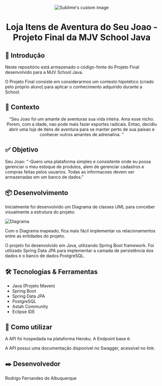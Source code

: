 <p align="center">
  <img src="" alt="Sublime's custom image"/>
</p>
<h1 align="center">Loja Itens de Aventura do Seu Joao - Projeto Final da MJV School Java</h1>

## 🐣 Introdução
Neste repositório está armazenado o código-fonte do Projeto Final desenvolvido para a MJV School Java.

O Projeto Final consiste em considerarmos um contexto hipotético (criado pelo próprio aluno) para aplicar o conhecimento adquirido durante a School. 


## 💭 Contexto 
<p align="center">"Seu Joao foi um amante de aventuras sua vida inteira. Ama esse nicho. Porem, com a idade, nao pode mais fazer esportes radicais. Entao, decidiu abrir uma loja de itens de aventura para se manter perto de sua paixao e conhecer outros amantes de adrenalina.
"</p>

## ✅ Objetivo

Seu Joao: "-Quero uma plataforma simples e consistente onde eu possa gerenciar o meu estoque de produtos, alem de gerenciar cadastros e compras feitas pelos usuarios. Todas as informacoes devem ser armazenadas em um banco de dados."

## 📦 Desenvolvimento

Inicialmente foi desenvolvido um Diagrama de classes UML para conceber visualmente a estrutura do projeto:

![Diagrama]()

Com o Diagrama mapeado, fica mais fácil implementar os relacionamentos entre as entidades do projeto. 

O projeto foi desenvolvido em Java, utilizando Spring Boot framework. Foi utilizado Spring Data JPA  para implementar a camada de persistência dos dados e o banco de dados PostgreSQL.

## 🛠️ Tecnologias & Ferramentas
- Java (Projeto Maven)
- Spring Boot
- Spring Data JPA
- PostgreSQL
- Astah Community
- Eclipse IDE

## 🚀 Como utilizar

A API foi hospedada na plataforma Heroku. A Endpoint base é: 

A API possui uma documentação disponível no Swagger, acessível no link: 

## ✒️ Desenvolvedor

Rodrigo Fernandes de Albuquerque

